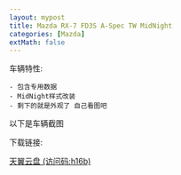 ```yaml
---
layout: mypost
title: Mazda RX-7 FD3S A-Spec TW MidNight
categories: [Mazda]
extMath: false
---
```


车辆特性:

```
- 包含专用数据
- MidNight样式改装
- 剩下的就是外观了 自己看图吧
```

以下是车辆截图



下载链接:

[天翼云盘 (访问码:h16b)](https://cloud.189.cn/t/ZJBBFjBzAjYj)
